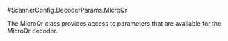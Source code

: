 #ScannerConfig.DecoderParams.MicroQr

The MicroQr class provides access to parameters that are available
 for the MicroQr decoder.

